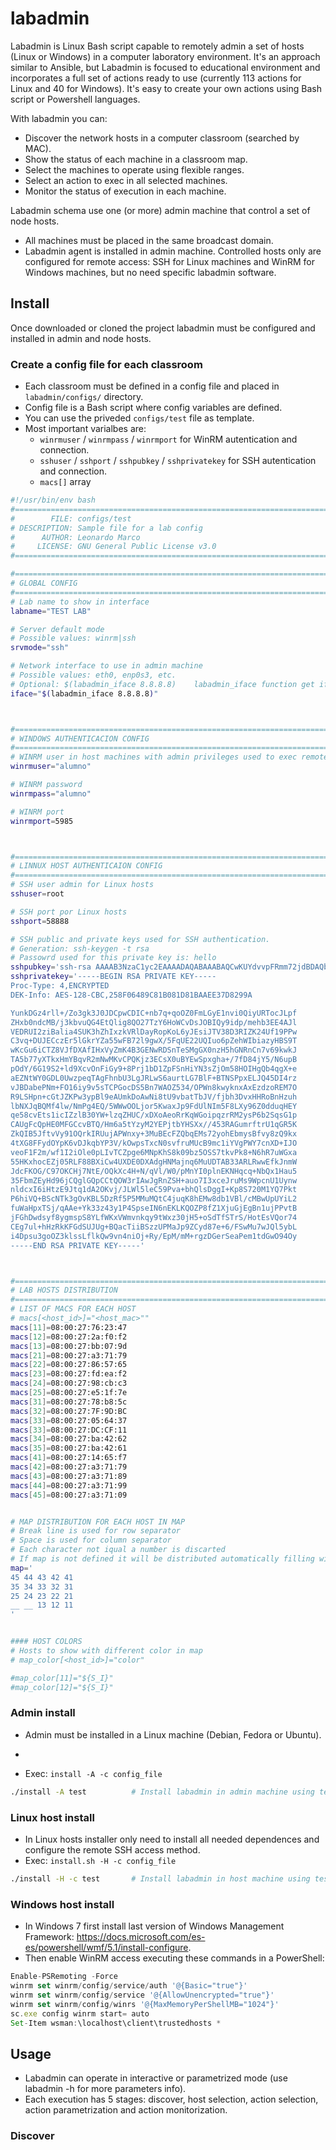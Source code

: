 # labadmin
Labadmin is Linux Bash script capable to remotely admin a set of hosts (Linux or Windows) in a computer laboratory environment. It's an approach similar to Ansible, but Labadmin is focused to educational environment and incorporates a full set of actions ready to use (currently 113 actions for Linux and 40 for Windows). It's easy to create your own actions using Bash script or Powershell languages.

With labadmin you can:
  * Discover the network hosts in a computer classroom (searched by MAC).
  * Show the status of each machine in a classroom map.
  * Select the machines to operate using flexible ranges.
  * Select an action to exec in all selected machines. 
  * Monitor the status of execution in each machine.
 
Labadmin schema use one (or more) admin machine that control a set of node hosts. 
  * All machines must be placed in the same broadcast domain.
  * Labadmin agent is installed in admin machine. Controlled hosts only are configured for remote access: SSH for Linux machines and WinRM for Windows machines, but no need specific labadmin software.


## Install
Once downloaded or cloned the project labadmin must be configured and installed in admin and node hosts.

### Create a config file for each classroom
  * Each classroom must be defined in a config file and placed in `labadmin/configs/` directory.
  * Config file is a Bash script where config variables are defined.
  * You can use the priveded `configs/test` file as template.   
  * Most important varialbes are:
    * `winrmuser` / `winrmpass` / `winrmport` for WinRM autentication and connection.
    * `sshuser` / `sshport` / `sshpubkey` / `sshprivatekey` for SSH autentication and connection.
    * `macs[]` array
```bash
#!/usr/bin/env bash
#===================================================================================
#        FILE: configs/test
# DESCRIPTION: Sample file for a lab config
#      AUTHOR: Leonardo Marco
#     LICENSE: GNU General Public License v3.0
#===================================================================================

#===============================================================================
# GLOBAL CONFIG
#===============================================================================
# Lab name to show in interface
labname="TEST LAB"

# Server default mode
# Possible values: winrm|ssh
srvmode="ssh"

# Network interface to use in admin machine
# Possible values: eth0, enp0s3, etc.
# Optional: $(labadmin_iface 8.8.8.8)    labadmin_iface function get iface used to route packages to ip 8.8.8.8
iface="$(labadmin_iface 8.8.8.8)"



#===============================================================================
# WINDOWS AUTHENTICACION CONFIG
#===============================================================================
# WINRM user in host machines with admin privileges used to exec remote commands
winrmuser="alumno"

# WINRM password
winrmpass="alumno"

# WINRM port
winrmport=5985



#===============================================================================
# LINNUX HOST AUTHENTICAION CONFIG
#===============================================================================
# SSH user admin for Linux hosts
sshuser=root

# SSH port por Linux hosts
sshport=58888

# SSH public and private keys used for SSH authentication. 
# Generation: ssh-keygen -t rsa
# Passowrd used for this private key is: hello
sshpubkey='ssh-rsa AAAAB3NzaC1yc2EAAAADAQABAAABAQCwKUYdvvpFRmm72jdBDAQbbfybWJseF2otlWMhgMCjyU6aAh9JJBscZZXEKF0kBaMC4GNHHUl559vI2KzZwjX5ADWnqWfb691IiqS/M8jL4vSkCHsYDUc34IrM3hZeIU8AY22cvvmvrKecdahIyDUBCu8T48fOS9rtHDqee6mFEen14yxWgHpuNyM4NQWWs1BqaHQd+W6aHvsa0UcrX64vB+pSyCfOk2Rm8Qb5s7jHyW4rKb9zh7MpAnGd/8dAM5EJPWYc0uPwVNP47rox11EKLtOnd5BhUqWC6elbXddtrHIDMR5AWezkW7I2vQyAPmJzqogYjpD8oHMOlIH3aV/H'
sshprivatekey='-----BEGIN RSA PRIVATE KEY-----
Proc-Type: 4,ENCRYPTED
DEK-Info: AES-128-CBC,258F06489C81B081D81BAAEE37D8299A

YunkDGz4rll+/Zo3gk3J0JDCpwCDIC+nb7q+qoOZ0FmLGyE1nvi0QiyURTocJLpf
ZHxb0ndcMB/j3kbvuQG4EtQlig8QO27TzY6HoWCvDsJOBIQy9idp/mehb3EE4AJl
VEDRUI2ziBalia4SUK3hZhIxzkVRlDayRopKoL6yJEsiJTV38D3RIZK24Uf19PPw
C3vq+DUJECczEr5lGkrYZa55wFB72l9gwX/5FqUE22UQIuo6pZehWIbiazyHBS9T
wKcGu6iCTZ8VJfDXAfIHxVyZmK4B3GENwRDSnTeSMgGX0nzH5hGNRnCn7v69kwkJ
TA5b77yXTkxHmYBqvR2mNwMKvCPQKjz3ECsX0uBYEwSpxgha+/7fD84jY5/N6upB
pOdY/6G19S2+ld9XcvOnFiGy9+8Prj1bD1ZpFSnHiYN3sZjOm58HOIHgQb4qgX+e
aEZNtWY0GDL0UwzpeqTAgFhnbU3LgJRLwS6aurtLG7BlF+BTNSPpxELJQ45DI4rz
vJBDabePNm+FO16iy9v5sTCPGocDS5Bn7WAOZ534/OPWn8kwyknxAxEzdzoREM7O
R9LSHpn+cGtJZKPw3ypBl9eAUmkDoAwNi8tU9vbatTbJV/fjbh3DvxHHRoBnHzuh
lbNXJqBQMf4lw/NmPg4EQ/5WWwOOLjor5KwaxJp9FdUlNIm5F8LXy96Z0dduqHEY
qe58cvEts1icIZzlB30YW+lzqZHUC/xDXoAeoRrKqWGoipqzrRM2ysP6b2SqsG1p
CAUgFcQpHE0MFGCcvBTQ/Hm6a5tYzyM2YEPjtbYHSXx//453RAGumrftrU1qGR5K
ZkQIB5JftvVy91OQrkIRUujAPWnxy+3MuBEcFZQbqEMs72yohEbmysBfvy8zQ9kx
4tXG8FFydOYpK6vDJkqbYP3V/kOwpsTxcN0svfruMUcB9mc1iYVgPWY7cnXD+IJO
veoF1F2m/wf1I2iOle0pLIvTCZpge6MNpKhS8k09bz5OSS7tkvPk8+N6hR7uWGxa
55HKxhocEZj05RLF88BXiCw4UXDE0DXAdgHNMajnq6MuUDTAB33ARLRwwEfkJnmW
JdcFKOG/C97OKCHj7NtE/OQkXc4H+N/qVl/W0/pMnYI0plnEKNHqcq+NbQx1Hau5
35FbmZEyHd96jCQglGQpCCtQOW3rIAwJgRnZSH+auo7I3xceJruMs9WpcnU1Uynw
nldcxI6iHtzE9Jtq1dA2OKvj/JLWl5leC59Pva+bhQlsDggI+Kp8S720M1YQ7Pkt
P6hiVQ+BScNTk3gOvKBL5DzRf5P5MMuMQtC4juqK8hEMw8db1VBl/cMBwUpUYiL2
fuWaHpxTSj/qAAe+Yk33z43y1P4SpseIN6nEKLKQOZP8fZ1XjuGjEgBn1ujPPvtB
jFGhDwdsyf8ygmspS8YLfWKxVWmvnkqy9tWxz30jH5+oSdTfSTrS/HotEsVQor74
CEg7ul+hHzRkKFGdSUJUg+BQacTiiBSzzUPMaJp9ZCyd87e+6/FSwMu7wJQl5ybL
i4Dpsu3goOZ3klssLflkQw9vn4niOj+Ry/EpM/mM+rgzDGerSeaPem1tdGwO94Oy
-----END RSA PRIVATE KEY-----'



#===============================================================================
# LAB HOSTS DISTRIBUTION
#===============================================================================
# LIST OF MACS FOR EACH HOST 
# macs[<host_id>]="<host_mac>""
macs[11]=08:00:27:76:23:47
macs[12]=08:00:27:2a:f0:f2
macs[13]=08:00:27:bb:07:9d
macs[21]=08:00:27:a3:71:79
macs[22]=08:00:27:86:57:65
macs[23]=08:00:27:fd:ea:f2
macs[24]=08:00:27:98:cb:c3
macs[25]=08:00:27:e5:1f:7e
macs[31]=08:00:27:78:b8:5c		
macs[32]=08:00:27:7F:9D:BC
macs[33]=08:00:27:05:64:37
macs[33]=08:00:27:DC:CF:11
macs[34]=08:00:27:ba:42:62
macs[35]=08:00:27:ba:42:61
macs[41]=08:00:27:14:65:f7
macs[42]=08:00:27:a3:71:79
macs[43]=08:00:27:a3:71:89
macs[44]=08:00:27:a3:71:99
macs[45]=08:00:27:a3:71:09


# MAP DISTRIBUTION FOR EACH HOST IN MAP
# Break line is used for row separator
# Space is used for column separator
# Each character not iqual a number is discarted
# If map is not defined it will be distributed automatically filling width of the screen
map='
45 44 43 42 41
35 34 33 32 31
25 24 23 22 21
__ __ 13 12 11
'


#### HOST COLORS
# Hosts to show with different color in map
# map_color[<host_id>]="color"

#map_color[11]="${S_I}"          
#map_color[12]="${S_I}"  
```
### Admin install
  * Admin must be installed in a Linux machine (Debian, Fedora or Ubuntu).
  * 

  * Exec: `install -A -c config_file` 
```bash
./install -A test          # Install labadmin in admin machine using test as default classroom 
```

### Linux host install
  * In Linux hosts installer only need to install all needed dependences and configure the remote SSH access method.
  * Exec: `install.sh -H -c config_file`
```bash
./install -H -c test       # Install labadmin in host machine using test configuration (SSH pubkey and iface) 
```  
  
### Windows host install
  * In Windows 7 first install last version of Windows Management Framework: https://docs.microsoft.com/es-es/powershell/wmf/5.1/install-configure.
  * Then enable WinRM access executing these commands in a PowerShell:
 ```javascript
Enable-PSRemoting -Force
winrm set winrm/config/service/auth '@{Basic="true"}'
winrm set winrm/config/service '@{AllowUnencrypted="true"}'
winrm set winrm/config/winrs '@{MaxMemoryPerShellMB="1024"}'
sc.exe config winrm start= auto
Set-Item wsman:\localhost\client\trustedhosts *

```

## Usage
  * Labadmin can operate in interactive or parametrized mode (use labadmin -h for more parameters info).
  * Each execution has 5 stages: discover, host selection, action selection, action parametrization and action monitorization.
  
### Discover

